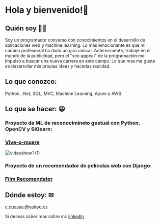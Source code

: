 # Hola y bienvenido!👋

## Quién soy 🧑‍🦱

Soy un programador converso con conocimientos en el desarrollo de aplicaciones web y machine learning. Lo más emocionante es que mi camino profesional ha dado un giro radical. Anteriormente, trabajé en el mundo de la publicidad, pero el "sex-appeal" de la programación me impulsó a buscar una nueva carrera en este campo.
Lo que mas me gusta es desarrollar mis propias ideas y hacerlas realidad.


## Lo que conozco: 

Python, .Net, SQL, MVC, Machine Learning, Azure y AWS.


## Lo que se hacer: 😀

### Proyecto de ML de reconocimineto gestual con Python, OpenCV y SKlearn:

### [Vive-o-muere](https://github.com/CarlosCues/Vive-o-muere)

![videoshow1 (1)](https://user-images.githubusercontent.com/97036885/171567805-a56b193b-b546-4657-81f0-e663ed076eb2.gif)

### Proyecto de un recomendador de películas web con Django:

### [Film Recomendator](https://github.com/CarlosCues/FilmRecomendator/tree/master)

## Dónde estoy: ✉ 

c.cuestac@yahoo.es 

Si deseas saber mas sobre mi: 
[linkedIn](https://www.linkedin.com/in/carloscuestacantera/?locale=en_US)





